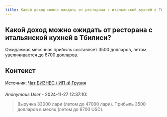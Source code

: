 ```yaml
---
title: Какой доход можно ожидать от ресторана с итальянской кухней в Тбилиси?
---
```


## Какой доход можно ожидать от ресторана с итальянской кухней в Тбилиси?

Ожидаемая месячная прибыль составляет 3500 долларов, летом увеличивается до 6700 долларов.

## Контекст

Источник: [Чат БИЗНЕС / ИП 💰 Грузия](https://t.me/ip_ge)

_Anonymous User_ - 2024-11-27 12:37:10:

> Выручка 33000 лари (летом до 47000 лари). Прибыль 3500 долларов в месяц (летом до 6700 USD).
